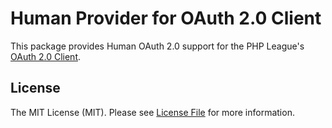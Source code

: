 # Human Provider for OAuth 2.0 Client

This package provides Human OAuth 2.0 support for the PHP League's [OAuth 2.0 Client](https://github.com/thephpleague/oauth2-client).

## License

The MIT License (MIT). Please see [License File](https://github.com/indibeast/oauth2-human/blob/master/LICENSE) for more information.